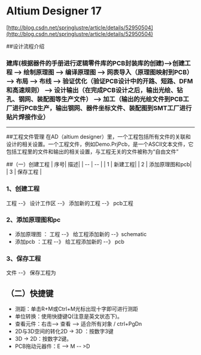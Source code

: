 # Altium Designer 17
[http://blog.csdn.net/springlustre/article/details/52950504](http://blog.csdn.net/springlustre/article/details/52950504)

##设计流程介绍
### 建库(根据器件的手册进行逻辑零件库的PCB封装库的创建)-->创建工程 -->  绘制原理图 --> 编译原理图 --> 网表导入（原理图映射到PCB） --> 布局 --> 布线 --> 验证优化（验证PCB设计中的开路、短路、DFM和高速规则） --> 设计输出（在完成PCB设计之后，输出光绘、钻孔、钢网、装配图等生产文件） --> 加工（输出的光绘文件到PCB工厂进行PCB生产，输出钢网、器件坐标文件、装配图到SMT工厂进行贴片焊接作业）
--------------


##工程文件管理
在AD（altium designer）里，一个工程包括所有文件的关联和设计的相关设置。一个工程文件，例如Demo.PrjPcb，是一个ASCII文本文件，它包括工程里的文件和输出的相关设置，与工程无关的文件被称为“自由文件”

##（一）创建工程
| 序号| 描述|
| -- | -- |
| 1 | 新建工程|
| 2 | 添加原理图和pcb|
| 3 | 保存工程 |

### 1、创建工程
工程 --》 设计工作区 --》 添加新的工程 --》 pcb工程

### 2、添加原理图和pc
* 添加原理图 ： 工程 --》 给工程添加新的 --》schematic
* 添加pcb  ：工程 --》 给工程添加新的 --》 pcb

### 3、保存工程
文件 --》 保存工程为

## （二）快捷键


* 测距：单击R+M或Ctrl+M光标出现十字即可进行测距
* 单位转换：使用快捷键Q(注意是英文状态下)。
* 查看元件：右击--> 查看 --> 适合所有对象 / ctrl+PgDn
* 2D与3D空间的转化2D -> 3D ：按数字3键
* 3D -> 2D：按数字2键。
* PCB拖动元器件：E --> M -- >D






